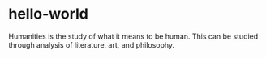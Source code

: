 # hello-world
Humanities is the study of what it means to be human. This can be studied through analysis of literature, art, and philosophy.
